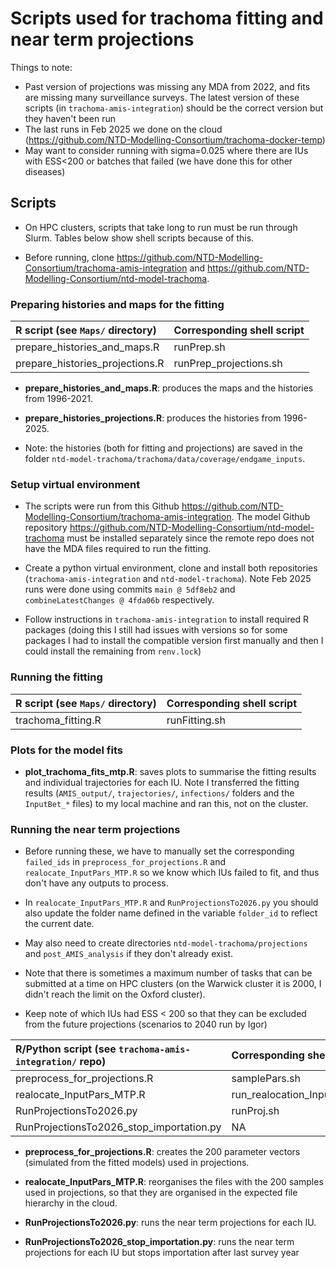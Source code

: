 Scripts used for trachoma fitting and near term projections
================

Things to note: 

- Past version of projections was missing any MDA from 2022, and fits are missing many surveillance surveys. The latest version of these scripts (in `trachoma-amis-integration`) should be the correct version but they haven't been run
- The last runs in Feb 2025 we done on the cloud (<https://github.com/NTD-Modelling-Consortium/trachoma-docker-temp>) 
- May want to consider running with sigma=0.025 where there are IUs with ESS<200 or batches that failed (we have done this for other diseases)

## Scripts

- On HPC clusters, scripts that take long to run must be run through Slurm. Tables below 
show shell scripts because of this.

- Before running, clone <https://github.com/NTD-Modelling-Consortium/trachoma-amis-integration> and <https://github.com/NTD-Modelling-Consortium/ntd-model-trachoma>.


### Preparing histories and maps for the fitting 

| R script  (see `Maps/` directory)                           | Corresponding shell script    |
|:------------------------------------------------------------|:------------------------------|
| prepare_histories_and_maps.R                                | runPrep.sh                    |
| prepare_histories_projections.R                             | runPrep_projections.sh        |


- **prepare_histories_and_maps.R**: produces the maps and the histories from 1996-2021.

- **prepare_histories_projections.R**: produces the histories from 1996-2025.

- Note: the histories (both for fitting and projections) are saved in the folder `ntd-model-trachoma/trachoma/data/coverage/endgame_inputs`. 


### Setup virtual environment

- The scripts were run from this Github <https://github.com/NTD-Modelling-Consortium/trachoma-amis-integration>. The model Github repository <https://github.com/NTD-Modelling-Consortium/ntd-model-trachoma> must be installed separately since the remote repo does not have the MDA files required to run the fitting.

- Create a python virtual environment, clone and install both repositories (`trachoma-amis-integration` and `ntd-model-trachoma`). Note Feb 2025 runs were done using commits `main @ 5df8eb2` and `combineLatestChanges @ 4fda06b` respectively.

- Follow instructions in `trachoma-amis-integration` to install required R packages (doing this I still had issues with versions so for some packages I had to install the compatible version first manually and then I could install the remaining from `renv.lock`)


### Running the fitting


| R script  (see `Maps/` directory)                           | Corresponding shell script    |
|:------------------------------------------------------------|:------------------------------|
| trachoma_fitting.R                                | runFitting.sh                    |



### Plots for the model fits

- **plot_trachoma_fits_mtp.R**:  saves plots to summarise the fitting results and individual trajectories for each IU. Note I transferred the fitting results (`AMIS_output/`, `trajectories/`, `infections/` folders and the `InputBet_*` files) to my local machine and ran this, not on the cluster.


### Running the near term projections


- Before running these, we have to manually set the corresponding `failed_ids` in `preprocess_for_projections.R` and `realocate_InputPars_MTP.R` so we know which IUs failed to fit, and thus don't have any outputs to process. 

- In `realocate_InputPars_MTP.R` and `RunProjectionsTo2026.py` you should also update the folder name defined in the variable `folder_id` to reflect the current date.

- May also need to create directories `ntd-model-trachoma/projections` and `post_AMIS_analysis` if they don't already exist.

- Note that there is sometimes a maximum number of tasks that can be submitted at a time on HPC clusters (on the Warwick cluster it is 2000, I didn't reach the limit on the Oxford cluster). 

- Keep note of which IUs had ESS < 200 so that they can be excluded from the future projections (scenarios to 2040 run by Igor)

| R/Python script  (see `trachoma-amis-integration/` repo)    | Corresponding shell script    |
|:------------------------------------------------------------|:------------------------------|
| preprocess_for_projections.R                                | samplePars.sh                 |         
| realocate_InputPars_MTP.R                                   | run_realocation_InputPars.sh  |
| RunProjectionsTo2026.py                                     | runProj.sh                    |
| RunProjectionsTo2026_stop_importation.py                     | NA                   |


- **preprocess_for_projections.R**: creates the 200 parameter vectors (simulated from the fitted 
models) used in projections.

- **realocate_InputPars_MTP.R**:  reorganises the files with the 200 samples used in projections, 
so that they are organised in the expected file hierarchy in the cloud.

- **RunProjectionsTo2026.py**: runs the near term projections for each IU.

- **RunProjectionsTo2026_stop_importation.py**: runs the near term projections for each IU but stops importation after last survey year



